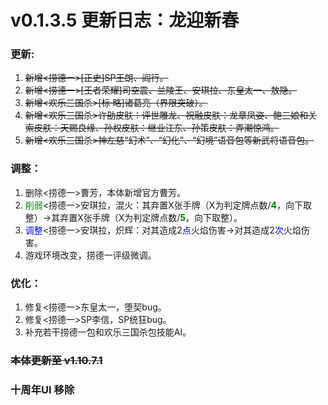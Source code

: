 # v0.1.3.5 更新日志：龙迎新春

### 更新:

1. ~~新增<捞德一>[正史]SP王朗、阎行。~~
2. ~~新增<捞德一>[王者荣耀]司空震、兰陵王、安琪拉、东皇太一、敖隐。~~
3. ~~新增<欢乐三国杀>[标·略]诸葛亮（界限突破）。~~
4. ~~新增<欢乐三国杀>许劭皮肤：评世雕龙、祝融皮肤：龙章凤姿、鲍三娘和关索皮肤：天赐良缘、孙权皮肤：继业江东、孙策皮肤：弄潮惊鸿。~~
5. ~~新增<欢乐三国杀>神左慈“幻术”、“幻化”、“幻境”语音包等新武将语音包。~~

### 调整：

1. 删除<捞德一>曹芳，本体新增官方曹芳。
2. <font color='green'>削弱</font><捞德一>安琪拉，混火：其弃置X张手牌（X为判定牌点数/<font color='green'>**4**</font>，向下取整）->其弃置X张手牌（X为判定牌点数/<font color='green'>**5**</font>，向下取整）。
3. <font color='blue'>调整</font><捞德一>安琪拉，炽辉：对其造成2<font color='blue'>点</font>火焰伤害->对其造成2<font color='blue'>次</font>火焰伤害。
4. 游戏环境改变，捞德一评级微调。

### 优化：

1. 修复<捞德一>东皇太一，堕契bug。
2. 修复<捞德一>SP李信，SP统狂bug。
3. 补充若干捞德一包和欢乐三国杀包技能AI。

### ~~本体更新至 v1.10.7.1~~

### 十周年UI  移除
